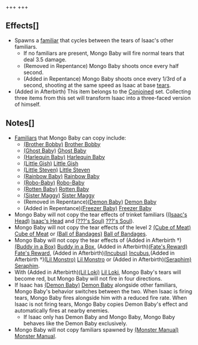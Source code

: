 +++
+++

Effects[]
---------


* Spawns a [familiar](/wiki/Familiar "Familiar") that cycles between the tears of Isaac's other familiars.
	+ If no familiars are present, Mongo Baby will fire normal tears that deal 3.5 damage.
	+ (Removed in Repentance) Mongo Baby shoots once every half second.
	+ (Added in Repentance) Mongo Baby shoots once every 1/3rd of a second, shooting at the same speed as Isaac at base [tears](/wiki/Tears "Tears").
* (Added in Afterbirth) This item belongs to the [Conjoined](/wiki/Conjoined "Conjoined") set. Collecting three items from this set will transform Isaac into a three-faced version of himself.


Notes[]
-------


* [Familiars](/wiki/Familiar "Familiar") that Mongo Baby can copy include:
	+ [(Brother Bobby)](/wiki/Brother_Bobby "Brother Bobby") [Brother Bobby](/wiki/Brother_Bobby "Brother Bobby")
	+ [(Ghost Baby)](/wiki/Ghost_Baby "Ghost Baby") [Ghost Baby](/wiki/Ghost_Baby "Ghost Baby")
	+ [(Harlequin Baby)](/wiki/Harlequin_Baby "Harlequin Baby") [Harlequin Baby](/wiki/Harlequin_Baby "Harlequin Baby")
	+ [(Little Gish)](/wiki/Little_Gish "Little Gish") [Little Gish](/wiki/Little_Gish "Little Gish")
	+ [(Little Steven)](/wiki/Little_Steven "Little Steven") [Little Steven](/wiki/Little_Steven "Little Steven")
	+ [(Rainbow Baby)](/wiki/Rainbow_Baby "Rainbow Baby") [Rainbow Baby](/wiki/Rainbow_Baby "Rainbow Baby")
	+ [(Robo-Baby)](/wiki/Robo-Baby "Robo-Baby") [Robo-Baby](/wiki/Robo-Baby "Robo-Baby")
	+ [(Rotten Baby)](/wiki/Rotten_Baby "Rotten Baby") [Rotten Baby](/wiki/Rotten_Baby "Rotten Baby")
	+ [(Sister Maggy)](/wiki/Sister_Maggy "Sister Maggy") [Sister Maggy](/wiki/Sister_Maggy "Sister Maggy")
	+ (Removed in Repentance)[(Demon Baby)](/wiki/Demon_Baby "Demon Baby") [Demon Baby](/wiki/Demon_Baby "Demon Baby")
	+ (Added in Repentance)[(Freezer Baby)](/wiki/Freezer_Baby "Freezer Baby") [Freezer Baby](/wiki/Freezer_Baby "Freezer Baby")
* Mongo Baby will not copy the tear effects of trinket familiars ([(Isaac's Head)](/wiki/Isaac%27s_Head "Isaac's Head") [Isaac's Head](/wiki/Isaac%27s_Head "Isaac's Head") and [(???'s Soul)](/wiki/%3F%3F%3F%27s_Soul "???'s Soul") [???'s Soul](/wiki/%3F%3F%3F%27s_Soul "???'s Soul")).
* Mongo Baby will not copy the tear effects of the level 2 [(Cube of Meat)](/wiki/Cube_of_Meat "Cube of Meat") [Cube of Meat](/wiki/Cube_of_Meat "Cube of Meat") or [(Ball of Bandages)](/wiki/Ball_of_Bandages "Ball of Bandages") [Ball of Bandages](/wiki/Ball_of_Bandages "Ball of Bandages").
* Mongo Baby will not copy the tear effects of (Added in Afterbirth †)[(Buddy in a Box)](/wiki/Buddy_in_a_Box "Buddy in a Box") [Buddy in a Box](/wiki/Buddy_in_a_Box "Buddy in a Box"), (Added in Afterbirth)[(Fate's Reward)](/wiki/Fate%27s_Reward "Fate's Reward") [Fate's Reward](/wiki/Fate%27s_Reward "Fate's Reward"), (Added in Afterbirth)[(Incubus)](/wiki/Incubus "Incubus") [Incubus](/wiki/Incubus "Incubus"),(Added in Afterbirth †)[(Lil Monstro)](/wiki/Lil_Monstro "Lil Monstro") [Lil Monstro](/wiki/Lil_Monstro "Lil Monstro") or (Added in Afterbirth)[(Seraphim)](/wiki/Seraphim "Seraphim") [Seraphim](/wiki/Seraphim "Seraphim").
* With (Added in Afterbirth)[(Lil Loki)](/wiki/Lil_Loki "Lil Loki") [Lil Loki](/wiki/Lil_Loki "Lil Loki"), Mongo Baby's tears will become red, but Mongo Baby will not fire in four directions.
* If Isaac has [(Demon Baby)](/wiki/Demon_Baby "Demon Baby") [Demon Baby](/wiki/Demon_Baby "Demon Baby") alongside other familiars, Mongo Baby's behavior switches between the two. When Isaac is firing tears, Mongo Baby fires alongside him with a reduced fire rate. When Isaac is not firing tears, Mongo Baby copies Demon Baby's effect and automatically fires at nearby enemies.
	+ If Isaac only has Demon Baby and Mongo Baby, Mongo Baby behaves like the Demon Baby exclusively.
* Mongo Baby will not copy familiars spawned by [(Monster Manual)](/wiki/Monster_Manual "Monster Manual") [Monster Manual](/wiki/Monster_Manual "Monster Manual").


